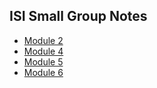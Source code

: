 ## ISI Small Group Notes
- [Module 2](m2.md)
- [Module 4](m4.md)
- [Module 5](m5.md)
- [Module 6](m6.md)
